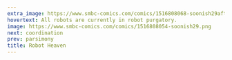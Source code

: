 ```yaml
---
extra_image: https://www.smbc-comics.com/comics/1516808068-soonish29after.png
hovertext: All robots are currently in robot purgatory.
image: https://www.smbc-comics.com/comics/1516808054-soonish29.png
next: coordination
prev: parsimony
title: Robot Heaven
---
```

